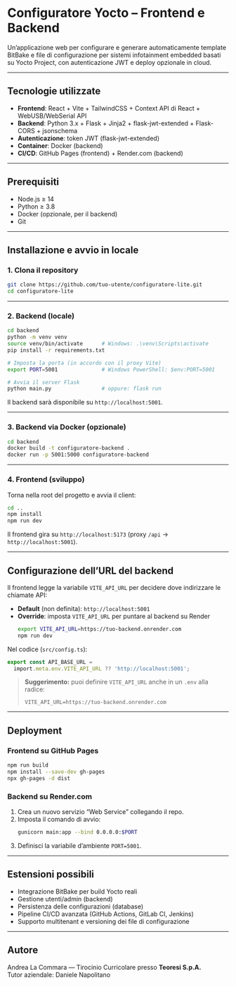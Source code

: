 # Configuratore Yocto – Frontend e Backend

Un’applicazione web per configurare e generare automaticamente template BitBake e file di configurazione per sistemi infotainment embedded basati su Yocto Project, con autenticazione JWT e deploy opzionale in cloud.

---

## Tecnologie utilizzate

- **Frontend**: React + Vite + TailwindCSS + Context API di React + WebUSB/WebSerial API  
- **Backend**: Python 3.x + Flask + Jinja2 + flask-jwt-extended + Flask-CORS + jsonschema  
- **Autenticazione**: token JWT (flask-jwt-extended)  
- **Container**: Docker (backend)  
- **CI/CD**: GitHub Pages (frontend) + Render.com (backend)  

---

## Prerequisiti

- Node.js ≥ 14  
- Python ≥ 3.8  
- Docker (opzionale, per il backend)  
- Git  

---

## Installazione e avvio in locale

### 1. Clona il repository  
```bash
git clone https://github.com/tuo-utente/configuratore-lite.git
cd configuratore-lite
```

---

### 2. Backend (locale)

```bash
cd backend
python -m venv venv
source venv/bin/activate      # Windows: .\venv\Scripts\activate
pip install -r requirements.txt

# Imposta la porta (in accordo con il proxy Vite)
export PORT=5001              # Windows PowerShell: $env:PORT=5001

# Avvia il server Flask
python main.py                # oppure: flask run
```
Il backend sarà disponibile su `http://localhost:5001`.

---

### 3. Backend via Docker (opzionale)

```bash
cd backend
docker build -t configuratore-backend .
docker run -p 5001:5000 configuratore-backend
```

---

### 4. Frontend (sviluppo)

Torna nella root del progetto e avvia il client:

```bash
cd ..
npm install
npm run dev
```
Il frontend gira su `http://localhost:5173` (proxy `/api` → `http://localhost:5001`).

---

## Configurazione dell’URL del backend

Il frontend legge la variabile `VITE_API_URL` per decidere dove indirizzare le chiamate API:

- **Default** (non definita): `http://localhost:5001`  
- **Override**: imposta `VITE_API_URL` per puntare al backend su Render  
  ```bash
  export VITE_API_URL=https://tuo-backend.onrender.com
  npm run dev
  ```

Nel codice (`src/config.ts`):
```ts
export const API_BASE_URL =
  import.meta.env.VITE_API_URL ?? 'http://localhost:5001';
```
> **Suggerimento:** puoi definire `VITE_API_URL` anche in un `.env` alla radice:
> ```env
> VITE_API_URL=https://tuo-backend.onrender.com
> ```

---

## Deployment

### Frontend su GitHub Pages

```bash
npm run build
npm install --save-dev gh-pages
npx gh-pages -d dist
```

### Backend su Render.com

1. Crea un nuovo servizio “Web Service” collegando il repo.  
2. Imposta il comando di avvio:
   ```bash
   gunicorn main:app --bind 0.0.0.0:$PORT
   ```
3. Definisci la variabile d’ambiente `PORT=5001`.

---

## Estensioni possibili

- Integrazione BitBake per build Yocto reali  
- Gestione utenti/admin (backend)  
- Persistenza delle configurazioni (database)  
- Pipeline CI/CD avanzata (GitHub Actions, GitLab CI, Jenkins)  
- Supporto multitenant e versioning dei file di configurazione  

---

## Autore

Andrea La Commara — Tirocinio Curricolare presso **Teoresi S.p.A.**  
Tutor aziendale: Daniele Napolitano  
